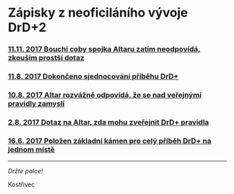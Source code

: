 # Zápisky z neoficiláního vývoje DrD+2

### [11.11. 2017 Bouchi coby spojka Altaru zatím neodpovídá, zkouším prostší dotaz](clanky/11-11-2017-zkracuji_dotaz_na_snizeni_latky_pro_odpoved.md)
### [11.8. 2017 Dokončeno sjednocování příběhu DrD+](clanky/11-8-2017-dokoncil-jsem-sjednocovani-pribehu.md)
### [10.8. 2017 Altar rozvážně odpovídá, že se nad veřejnými pravidly zamyslí](clanky/10-8-2017-bouchi_slibuje_ze_se_nad_tim_zamysli.md)
### [2.8. 2017 Dotaz na Altar, zda mohu zveřejnit DrD+ pravidla](clanky/2-8-2017-ptam_se_bouchiho_zda_muzu_zverejnit_drdplus_html.md)
### [16.6. 2017 Položen základní kámen pro celý příběh DrD+ na jednom místě](clanky/16-6-2017-zacinam_davat_dohromady_cely_drd_plus_pribeh.md)

---

*Držte palce!*

Kostřivec
